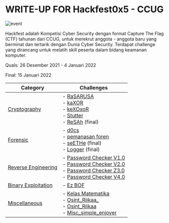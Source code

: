 # WRITE-UP FOR Hackfest0x5 - CCUG

![event](https://img.shields.io/badge/-event-blue?style=flat)

Hackfest adalah Kompetisi Cyber Security dengan format Capture The Flag (CTF) tahunan dari CCUG, untuk merekrut anggota - anggota baru yang berminat dan tertarik dengan Dunia Cyber Security. Terdapat challenge yang dirancang untuk melatih skill peserta dalam bidang keamanan komputer.

Quals: 26 Desember 2021 - 4 Januari 2022

Final: 15 Januari 2022

| Category                                    | Challenges                                                                                                                                                                                                                                                                                                                |
| ------------------------------------------- | ------------------------------------------------------------------------------------------------------------------------------------------------------------------------------------------------------------------------------------------------------------------------------------------------------------------------- |
| [Cryptography](/Hackfest0x5/Cryptography/)  | - [RaSARUSA](/Hackfest0x5/Cryptography/RaSARUSA/) <br> - [kaXOR](/Hackfest0x5/Cryptography/kaXOR/) <br> - [keXOxoR](/Hackfest0x5/Cryptography/keXOxoR/) <br> - [Stutter](/Hackfest0x5/Cryptography/Stutter/) <br> - [ReSAh](/Hackfest0x5/Cryptography/ReSAh/) (final)                                                     |
| [Forensic](/Hackfest0x5/Forensic)           | - [d0cs](/Hackfest0x5/Forensic/d0cs/) <br> - [pemanasan foren](/Hackfest0x5/Forensic/pemanasan%20foren/) <br> - [seETHe](/Hackfest0x5/Forensic/seETHe/) (final) <br> - [Logger](/Hackfest0x5/Forensic/Logger/) (final)                                                                                                    |
| [Reverse Engineering](/Hackfest0x5/Reverse) | - [Password Checker V1.0](/Hackfest0x5/Reverse/Password%20Checker%20V1.0/) <br> - [Password Checker V2.0](/Hackfest0x5/Reverse/Password%20Checker%20V2.0/) <br>- [Password Checker Z3.0](/Hackfest0x5/Reverse/Password%20Checker%20Z3.0/) <br> - [Password Checker V4.0](/Hackfest0x5/Reverse/Password%20Checker%20V4.0/) |
| [Binary Exploitation]()                     | - [Ez BOF](/Hackfest0x5/Binary/Ez%20BOF/)                                                                                                                                                                                                                                                                                 |
| [Miscellaneous](/Hackfest0x5/Misc)          | - [Kelas Matematika](/Hackfest0x5/Misc/Kelas%20Matematika/) <br> - [Osint_Riikaa\_](/Hackfest0x5/Misc/Osint_Riikaa_/) <br> - [Osint_Riikaa](/Hackfest0x5/Misc/Osint_Riikaa/) <br> - [Misc_simple_enjoyer](/Hackfest0x5/Misc/Misc_simple_enjoyer/)                                                                         |
